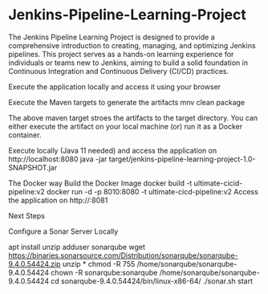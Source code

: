 # Jenkins-Pipeline-Learning-Project
The Jenkins Pipeline Learning Project is designed to provide a comprehensive introduction to creating, managing, and optimizing Jenkins pipelines. This project serves as a hands-on learning experience for individuals or teams new to Jenkins, aiming to build a solid foundation in Continuous Integration and Continuous Delivery (CI/CD) practices.

Execute the application locally and access it using your browser

Execute the Maven targets to generate the artifacts
mnv clean package

The above maven target stroes the artifacts to the target directory. You can either execute the artifact on your local machine (or) run it as a Docker container.

Execute locally (Java 11 needed) and access the application on http://localhost:8080
java -jar target/jenkins-pipeline-learning-project-1.0-SNAPSHOT.jar

The Docker way 
Build the Docker Image
docker build -t ultimate-cicid-pipeline:v2
docker run -d -p 8010:8080 -t ultimate-cicd-pipeline:v2
Access the application on http://<ip-address>:8081


Next Steps

Configure a Sonar Server Locally

apt install unzip
adduser sonarqube
wget https://binaries.sonarsource.com/Distribution/sonarqube/sonarqube-9.4.0.54424.zip
unzip *
chmod -R 755 /home/sonarqube/sonarqube-9.4.0.54424
chown -R sonarqube:sonarqube /home/sonarqube/sonarqube-9.4.0.54424
cd sonarqube-9.4.0.54424/bin/linux-x86-64/
./sonar.sh start